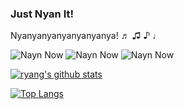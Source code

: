 ### Just Nyan It!

Nyanyanyanyanyanyanya! ♬ ♫ ♪ ♩

![Nayn Now](http://www.nyan.cat/images/thumbs/nyan.gif) ![Nayn Now](http://www.nyan.cat/images/thumbs/nyan.gif) ![Nayn Now](http://www.nyan.cat/images/thumbs/nyan.gif)


[![ryang's github stats](https://github-readme-stats.vercel.app/api?username=Yangruipis&count_private=true&show_icons=true&theme=buefy)](https://github.com/anuraghazra/github-readme-stats)

[![Top Langs](https://github-readme-stats.vercel.app/api/top-langs/?username=Yangruipis&layout=compact&hide=Roff,Emacs%20Lisp)](https://github.com/anuraghazra/github-readme-stats)

<!--
**Yangruipis/Yangruipis** is a ✨ _special_ ✨ repository because its `README.md` (this file) appears on your GitHub profile.

Here are some ideas to get you started:

- 🔭 I’m currently working on ...
- 🌱 I’m currently learning ...
- 👯 I’m looking to collaborate on ...
- 🤔 I’m looking for help with ...
- 💬 Ask me about ...
- 📫 How to reach me: ...
- 😄 Pronouns: ...
- ⚡ Fun fact: ...
-->
